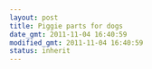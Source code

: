 ```yaml
---
layout: post
title: Piggie parts for dogs
date_gmt: 2011-11-04 16:40:59
modified_gmt: 2011-11-04 16:40:59
status: inherit
---
```


